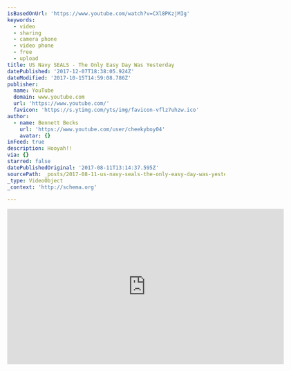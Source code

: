 ```yaml
---
isBasedOnUrl: 'https://www.youtube.com/watch?v=CXl8PKzjMIg'
keywords:
  - video
  - sharing
  - camera phone
  - video phone
  - free
  - upload
title: US Navy SEALS - The Only Easy Day Was Yesterday
datePublished: '2017-12-07T18:38:05.924Z'
dateModified: '2017-10-15T14:59:08.786Z'
publisher:
  name: YouTube
  domain: www.youtube.com
  url: 'https://www.youtube.com/'
  favicon: 'https://s.ytimg.com/yts/img/favicon-vflz7uhzw.ico'
author:
  - name: Bennett Becks
    url: 'https://www.youtube.com/user/cheekyboy04'
    avatar: {}
inFeed: true
description: Hooyah!!
via: {}
starred: false
datePublishedOriginal: '2017-08-11T13:14:37.595Z'
sourcePath: _posts/2017-08-11-us-navy-seals-the-only-easy-day-was-yesterday.md
_type: VideoObject
_context: 'http://schema.org'

---
```

<iframe src="https://cdn.embedly.com/widgets/media.html?src=https%3A%2F%2Fwww.youtube.com%2Fembed%2FCXl8PKzjMIg%3Ffeature%3Doembed&amp;url=http%3A%2F%2Fwww.youtube.com%2Fwatch%3Fv%3DCXl8PKzjMIg&amp;image=https%3A%2F%2Fi.ytimg.com%2Fvi%2FCXl8PKzjMIg%2Fhqdefault.jpg&amp;key=a715cf41cc93453ca338d350cd26f87b&amp;type=text%2Fhtml&amp;schema=youtube" width="640" height="360" scrolling="no" frameborder="0" allowfullscreen="" style=""></iframe>